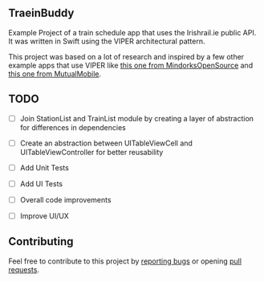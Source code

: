 ## TraeinBuddy

Example Project of a train schedule app that uses the Irishrail.ie public API.
It was written in Swift using the VIPER architectural pattern.

This project was based on a lot of research and inspired by a few other example apps that use VIPER like [this one from MindorksOpenSource](https://github.com/MindorksOpenSource/iOS-Viper-Architecture) and [this one from MutualMobile](https://github.com/mutualmobile/VIPER-SWIFT).

## TODO
- [ ] Join StationList and TrainList module by creating a layer of abstraction for differences in dependencies
- [ ] Create an abstraction between UITableViewCell and UITableViewController for better reusability
- [ ] Add Unit Tests
- [ ] Add UI Tests
- [ ] Overall code improvements
- [ ] Improve UI/UX


## Contributing
Feel free to contribute to this project by [reporting bugs](https://github.com/aiFigueiredo/TraeinBuddy/issues) or opening [pull requests](https://github.com/aiFigueiredo/TraeinBuddy/pulls).
